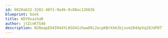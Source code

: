 ```yaml
---
id: 6028ab32-3281-48f1-9a4b-9c88ac12663b
blueprint: book
title: KDY9xaihaR
author: jtZcnKTG46
description: N2NaapEO4IR44YL8SO42zhwwO9i2ecpKBrkhHJbjsxm204XpVq28JdP8Tlk4ESoDeruPIujaBAE4EYxAuSWMolGmpQN9qcBjm5zp
---
```

